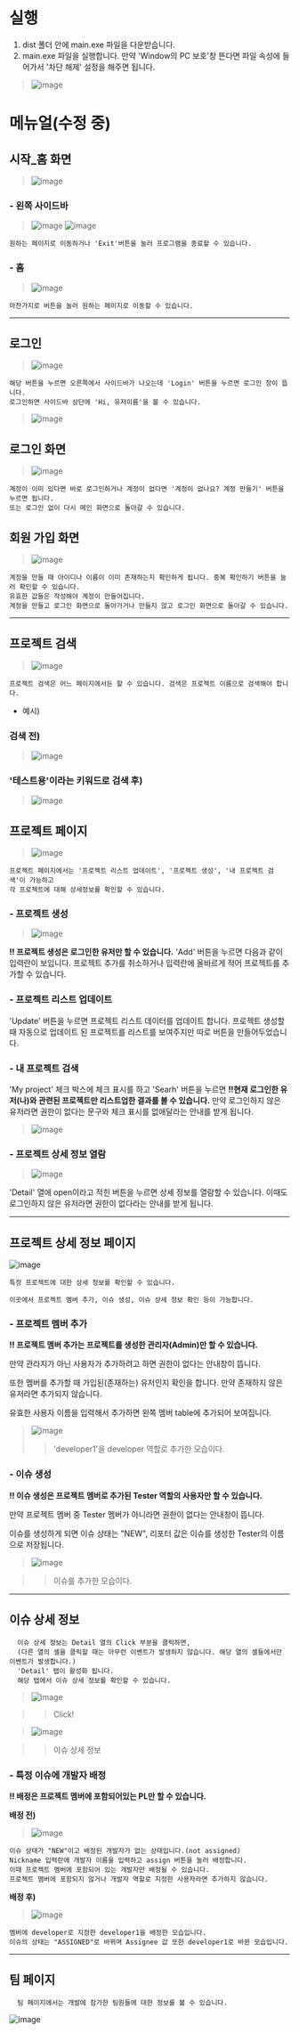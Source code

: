 # 실행
1. dist 폴더 안에 main.exe 파일을 다운받습니다.
2. main.exe 파일을 실행합니다.
    만약 'Window의 PC 보호'창 뜬다면 파일 속성에 들어가서 '차단 해제' 설정을 해주면 됩니다.

> ![image](https://github.com/SE-Issue-Mgmt-Sys/GUI/assets/67683170/697bdc2c-401a-47dc-879b-7a6a8872c3f1)




# 메뉴얼(수정 중)

## 시작_홈 화면

> ![image](https://github.com/SE-Issue-Mgmt-Sys/GUI/assets/67683170/ff60afb6-5ae1-4cf6-8753-11c414c1524d)



### - 왼쪽 사이드바

> ![image](https://github.com/SE-Issue-Mgmt-Sys/GUI/assets/67683170/66a136c7-5180-43ba-8464-666636e64c19)
> ![image](https://github.com/SE-Issue-Mgmt-Sys/GUI/assets/67683170/59471986-5be2-4186-b1ec-084b0d7eb7e8)

    원하는 페이지로 이동하거나 'Exit'버튼을 눌러 프로그램을 종료할 수 있습니다.


### - 홈

> ![image](https://github.com/SE-Issue-Mgmt-Sys/GUI/assets/67683170/459b8671-da30-475e-881a-74fe485c9bee)

    마찬가지로 버튼을 눌러 원하는 페이지로 이동할 수 있습니다.

--------------------------------------------
## 로그인

> ![image](https://github.com/SE-Issue-Mgmt-Sys/GUI/assets/67683170/64731a2f-6ef2-4e4c-bdd5-99e3f923760c)
  
    해당 버튼을 누르면 오른쪽에서 사이드바가 나오는데 'Login' 버튼을 누르면 로그인 창이 뜹니다.
    로그인하면 사이드바 상단에 'Hi, 유저이름'을 볼 수 있습니다.

> ![image](https://github.com/SE-Issue-Mgmt-Sys/GUI/assets/67683170/9c2d40b2-a218-400b-97bb-66de5b8c5418)


## 로그인 화면

> ![image](https://github.com/SE-Issue-Mgmt-Sys/GUI/assets/67683170/3296c605-f6c7-44b7-a633-88f79089c3fa)

    계정이 이미 있다면 바로 로그인하거나 계정이 없다면 '계정이 없나요? 계정 만들기' 버튼을 누르면 됩니다.
    또는 로그인 없이 다시 메인 화면으로 돌아갈 수 있습니다.

## 회원 가입 화면

> ![image](https://github.com/SE-Issue-Mgmt-Sys/GUI/assets/67683170/b596fc72-9bc7-4fc7-b77f-abd2bc3d8a96)

    계정을 만들 때 아이디나 이름이 이미 존재하는지 확인하게 됩니다. 중복 확인하기 버튼을 눌러 확인할 수 있습니다. 
    유효한 값들은 작성해야 계정이 만들어집니다.
    계정을 만들고 로그인 화면으로 돌아가거나 만들지 않고 로그인 화면으로 돌아갈 수 있습니다.

-------------------------------------

## 프로젝트 검색

> ![image](https://github.com/SE-Issue-Mgmt-Sys/GUI/assets/67683170/fd7cab87-baa1-469c-b078-78067e8b1edc)

    프로젝트 검색은 어느 페이지에서든 할 수 있습니다. 검색은 프로젝트 이름으로 검색해야 합니다.

  - 예시)
    
  ### 검색 전)
  > ![image](https://github.com/SE-Issue-Mgmt-Sys/GUI/assets/67683170/65646bcd-afcf-43aa-ac0a-da0521663203)

  ### '테스트용'이라는 키워드로 검색 후)
  > ![image](https://github.com/SE-Issue-Mgmt-Sys/GUI/assets/67683170/dc3f6e6a-4f4b-470c-8f47-9297027eb0ec)

## 프로젝트 페이지

> ![image](https://github.com/SE-Issue-Mgmt-Sys/GUI/assets/67683170/12703720-6a24-43a0-8968-b4ac76875bdd)

    프로젝트 페이지에서는 '프로젝트 리스트 업데이트', '프로젝트 생성', '내 프로젝트 검색'이 가능하고 
    각 프로젝트에 대해 상세정보를 확인할 수 있습니다.

  ### - 프로젝트 생성
  > ![image](https://github.com/SE-Issue-Mgmt-Sys/GUI/assets/67683170/575ee8d3-6d3c-40ea-93c9-75c197128960)
  
  **!! 프로젝트 생성은 로그인한 유저만 할 수 있습니다.**
  'Add' 버튼을 누르면 다음과 같이 입력란이 보입니다. 
  프로젝트 추가를 취소하거나 입력란에 올바르게 적어 프로젝트를 추가할 수 있습니다.

  ### - 프로젝트 리스트 업데이트

  'Update' 버튼을 누르면 프로젝트 리스트 데이터를 업데이트 합니다.
    프로젝트 생성할 때 자동으로 업데이트 된 프로젝트를 리스트를 보여주지만 따로 버튼을 만들어두었습니다.

  ### - 내 프로젝트 검색

  'My project' 체크 박스에 체크 표시를 하고 'Searh' 버튼을 누르면 
  **!!현재 로그인한 유저(나)와 관련된 프로젝트만 리스트업한 결과를 볼 수 있습니다.**
  만약 로그인하지 않은 유저라면 권한이 없다는 문구와 체크 표시를 없애달라는 안내를 받게 됩니다.

  > ![image](https://github.com/SE-Issue-Mgmt-Sys/GUI/assets/67683170/dcf8232e-3b5f-4ee5-8d51-0dcb42d0753a)


  ### - 프로젝트 상세 정보 열람
  > ![image](https://github.com/SE-Issue-Mgmt-Sys/GUI/assets/67683170/797b5f6c-43e5-4077-915c-79a4493c7b62)
  
  'Detail' 열에 open이라고 적힌 버튼을 누르면 상세 정보를 열람할 수 있습니다.
  이때도 로그인하지 않은 유저라면 권한이 없다라는 안내를 받게 됩니다.

----------------------------------------------------

## 프로젝트 상세 정보 페이지

![image](https://github.com/SE-Issue-Mgmt-Sys/GUI/assets/67683170/05f8a592-a445-4c31-ac5e-fb39346014ab)

    특정 프로젝트에 대한 상세 정보를 확인할 수 있습니다. 
    
    이곳에서 프로젝트 멤버 추가, 이슈 생성, 이슈 상세 정보 확인 등이 가능합니다.

### - 프로젝트 멤버 추가

  **!! 프로젝트 멤버 추가는 프로젝트를 생성한 관리자(Admin)만 할 수 있습니다.**
  
  만약 관라지가 아닌 사용자가 추가하려고 하면 권한이 없다는 안내창이 뜹니다.

  또한 멤버를 추가할 때 가입된(존재하는) 유저인지 확인을 합니다. 만약 존재하지 않은 유저라면 추가되지 않습니다. 

  유효한 사용자 이름을 입력해서 추가하면 왼쪽 멤버 table에 추가되어 보여집니다.

  > ![image](https://github.com/SE-Issue-Mgmt-Sys/GUI/assets/67683170/b639cbe0-8421-4b7c-909f-17e84c2bba99)
  >> 'developer1'을 developer 역할로 추가한 모습이다.

### - 이슈 생성

  **!! 이슈 생성은 프로젝트 멤버로 추가된 Tester 역할의 사용자만 할 수 있습니다.**

  만약 프로젝트 멤버 중 Tester 멤버가 아니라면 권한이 없다는 안내창이 뜹니다.

  이슈를 생성하게 되면 이슈 상태는 "NEW", 리포터 값은 이슈를 생성한 Tester의 이름으로 저장됩니다.


  > ![image](https://github.com/SE-Issue-Mgmt-Sys/GUI/assets/67683170/07c5673b-7e57-4ae3-8794-d01112e0e0af)

  >> 이슈를 추가한 모습이다.

-------------------------------------------------------------


## 이슈 상세 정보

      이슈 상세 정보는 Detail 열의 Click 부분을 클릭하면,
      (다른 열의 셀을 클릭할 때는 아무런 이벤트가 발생하지 않습니다. 해당 열의 셀들에서만 이벤트가 발생합니다.)
      'Detail' 탭이 활성화 됩니다.
      해당 탭에서 이슈 상세 정보를 확인할 수 있습니다.

  > ![image](https://github.com/SE-Issue-Mgmt-Sys/GUI/assets/67683170/106810ca-3002-4c65-82ee-f1c782de3e9b)
  
  >> Click!

  > ![image](https://github.com/SE-Issue-Mgmt-Sys/GUI/assets/67683170/d5e10e6a-c5ec-40b4-9771-87c850e6fe8c)

  >> 이슈 상세 정보

### - 특정 이슈에 개발자 배정

  **!! 배정은 프로젝트 멤버에 포함되어있는 PL만 할 수 있습니다.**
  
  **배정 전)**
  
  > ![image](https://github.com/SE-Issue-Mgmt-Sys/GUI/assets/67683170/08595faa-2b9f-4847-aab1-1dec3db997de)

    이슈 상태가 "NEW"이고 배정된 개발자가 없는 상태입니다.(not assigned)
    Nickname 입력란에 개발자 이름을 입력하고 assign 버튼을 눌러 배정합니다.
    이때 프로젝트 멤버에 포함되어 있는 개발자만 배정될 수 있습니다.
    프로젝트 멤버에 포함되지 않거나 개발자 역할로 지정한 사용자라면 추가하지 않습니다. 
  
  **배정 후)**

  > ![image](https://github.com/SE-Issue-Mgmt-Sys/GUI/assets/67683170/5974ef18-35d4-441b-898b-0265c8c36c57)

    멤버에 developer로 지정한 developer1을 배정한 모습입니다. 
    이슈의 상태는 "ASSIGNED"로 바뀌며 Assignee 값 또한 developer1로 바뀐 모습입니다.
    
-------------------------------------------------------
  
## 팀 페이지

      팀 페이지에서는 개발에 참가한 팀원들에 대한 정보를 볼 수 있습니다.

  ![image](https://github.com/SE-Issue-Mgmt-Sys/GUI/assets/67683170/2a8bb2d3-dfc0-4e47-bf01-5ddb95ab9158)


  
